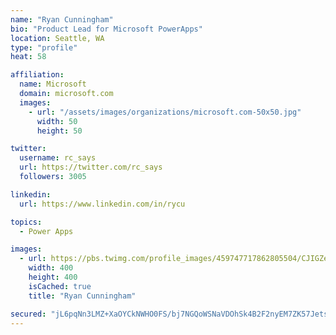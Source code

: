 ```yaml
---
name: "Ryan Cunningham"
bio: "Product Lead for Microsoft PowerApps"
location: Seattle, WA
type: "profile"
heat: 58

affiliation:
  name: Microsoft
  domain: microsoft.com
  images:
    - url: "/assets/images/organizations/microsoft.com-50x50.jpg"
      width: 50
      height: 50

twitter:
  username: rc_says
  url: https://twitter.com/rc_says
  followers: 3005

linkedin:
  url: https://www.linkedin.com/in/rycu

topics:
  - Power Apps

images:
  - url: https://pbs.twimg.com/profile_images/459747717862805504/CJIGZejd_400x400.png
    width: 400
    height: 400
    isCached: true
    title: "Ryan Cunningham"

secured: "jL6pqNn3LMZ+XaOYCkNWHO0FS/bj7NGQoWSNaVDOhSk4B2F2nyEM7ZK57Jetsyfn0yxv3waSZvexgsulqXkVuOrTDwMyOdVgu9tRsgQpcIEYsc0TFwSDCFYosIVsZjvuEy/qA/urL66uPCOke0Zurk0W4FK10X8KC/lUhSvfFcK1w8oY8fovknZRMfB13MJocACY36AhPLwj7uIaH+S3koum7I70cGrZDA8sp4eLrm7+wVUsxaUwUIHrbrRi7FrsllBY+VxfhIO64QTgxBS2dCap0qpIcWi7s6/9yRSMnVHpwb12FkaUSAIAOb4/D5+OBlCAjZ1jOidXAyTYMqtKrBlgeUEjfJhWe+nDFfc19X+GRUYyl63JImEF94nmM0UndmSN18bcFF6KEBd+ES3df2N28PcMuLu1wuzmKqy4Z6s=;hh+I0VVpQlyS8aVDcPMTbg=="
---
```


